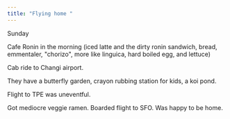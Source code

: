 ```yaml
---
title: "Flying home "
---
```


Sunday

Cafe Ronin in the morning (iced latte and the dirty ronin sandwich, bread, emmentaler, "chorizo", more like linguica, hard boiled egg, and lettuce)

Cab ride to Changi airport.

They have a butterfly garden, crayon rubbing station for kids, a koi pond.

Flight to TPE was uneventful.

Got mediocre veggie ramen. Boarded flight to SFO. Was happy to be home.
